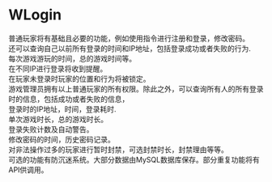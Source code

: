 # WLogin
普通玩家将有基础且必要的功能，例如使用指令进行注册和登录，修改密码。  
还可以查询自己以前所有登录的时间和IP地址，包括登录成功或者失败的行为.  
每次游戏游玩的时间，总的游戏时间等。  
在不同IP进行登录将收到提醒。  
在玩家未登录时玩家的位置和行为将被锁定。  
游戏管理员拥有以上普通玩家的所有权限。除此之外，可以查询所有人的所有登录时的信息，包括成功或者失败的信息，  
登录时的IP地址，时间，登录耗时.  
单次游戏时长，总的游戏时长。  
登录失败计数及自动警告。  
修改密码的时间，历史密码记录。  
对非法操作过多的玩家进行暂时封禁，可选封禁时长，封禁理由等等。  
可选的功能有防沉迷系统。大部分数据由MySQL数据库保存。部分重复功能将有API供调用。  